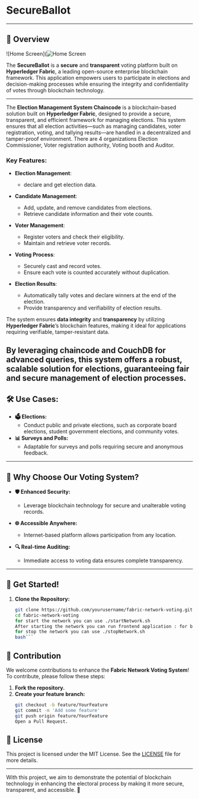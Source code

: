 # SecureBallot

---

## 📖 Overview

![Home Screen](![Home Screen](https://raw.githubusercontent.com/Neethu-Muthu/SecureBallot-Hyperledger/main/Screenshot-from-2025-03-24-16-56-00.png)



The **SecureBallot** is a **secure** and **transparent** voting platform built on **Hyperledger Fabric**, a leading open-source enterprise blockchain framework. This application empowers users to participate in elections and decision-making processes while ensuring the integrity and confidentiality of votes through blockchain technology.

---


The **Election Management System Chaincode** is a blockchain-based solution built on **Hyperledger Fabric**, designed to provide a secure, transparent, and efficient framework for managing elections. This system ensures that all election activities—such as managing candidates, voter registration, voting, and tallying results—are handled in a decentralized and tamper-proof environment. There are 4 organizations Election Commissioner, Voter registration authority, Voting booth and Auditor.

### Key Features:

- **Election Management**:
   - declare and get election data.
- **Candidate Management**: 
  - Add, update, and remove candidates from elections.
  - Retrieve candidate information and their vote counts.
  
- **Voter Management**: 
  - Register voters and check their eligibility.
  - Maintain and retrieve voter records.

- **Voting Process**: 
  - Securely cast and record votes.
  - Ensure each vote is counted accurately without duplication.

- **Election Results**: 
  - Automatically tally votes and declare winners at the end of the election.
  - Provide transparency and verifiability of election results.

The system ensures **data integrity** and **transparency** by utilizing **Hyperledger Fabric**’s blockchain features, making it ideal for applications requiring verifiable, tamper-resistant data.

By leveraging **chaincode** and **CouchDB** for advanced queries, this system offers a robust, scalable solution for elections, guaranteeing fair and secure management of election processes.
---

## 🛠️ Use Cases:

- **🗳️ Elections:**
  - Conduct public and private elections, such as corporate board elections, student government elections, and community votes.
- **📊 Surveys and Polls:**
  - Adaptable for surveys and polls requiring secure and anonymous feedback.

---

## 🌟 Why Choose Our Voting System?

- **🛡️ Enhanced Security:**

  - Leverage blockchain technology for secure and unalterable voting records.

- **🌐 Accessible Anywhere:**

  - Internet-based platform allows participation from any location.

- **🔍 Real-time Auditing:**
  - Immediate access to voting data ensures complete transparency.

---

## 📅 Get Started!

1. **Clone the Repository:**
   ````bash
   git clone https://github.com/yourusername/fabric-network-voting.git
   cd fabric-network-voting
   for start the network you can use ./startNetwork.sh
   After starting the network you can run frontend application : for backend you can use node app.js and for ui part npm run dev
   for stop the network you can use ./stopNetwork.sh
   bash```
   ````

## 🤝 Contribution

We welcome contributions to enhance the **Fabric Network Voting System**! To contribute, please follow these steps:

1. **Fork the repository.**
2. **Create your feature branch:**
   ```bash
   git checkout -b feature/YourFeature
   git commit -m 'Add some feature'
   git push origin feature/YourFeature
   Open a Pull Request.
   ```

## 📜 License

This project is licensed under the MIT License. See the [LICENSE](LICENSE) file for more details.



---

With this project, we aim to demonstrate the potential of blockchain technology in enhancing the electoral process by making it more secure, transparent, and accessible. 🚀
